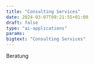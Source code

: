 ```yaml
---
title: "Consulting Services"
date: 2024-03-07T09:21:55+01:00
draft: false
type: "ai-applications"
params:
bigtext: "Consulting Services"
---
```

Beratung